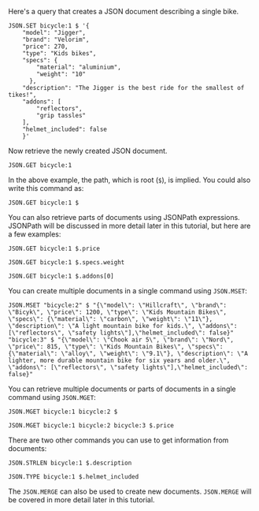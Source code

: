 Here's a query that creates a JSON document describing a single bike.

```redis:[run_confirmation=true] Create a JSON document
JSON.SET bicycle:1 $ '{
    "model": "Jigger",
    "brand": "Velorim",
    "price": 270,
    "type": "Kids bikes",
    "specs": {
        "material": "aluminium",
        "weight": "10"
      },
    "description": "The Jigger is the best ride for the smallest of tikes!",
    "addons": [
        "reflectors",
        "grip tassles"
    ],
    "helmet_included": false
    }'
```

Now retrieve the newly created JSON document.

```redis Retrieve bicycle:1
JSON.GET bicycle:1
```

In the above example, the path, which is root (`$`), is implied. You could also write this command as:

```
JSON.GET bicycle:1 $
```

You can also retrieve parts of documents using JSONPath expressions. JSONPath will be discussed in more detail later in this tutorial, but here are a few examples:

```redis Get the price of bicycle:1
JSON.GET bicycle:1 $.price
```

```redis Get the weight of bicycle:1
JSON.GET bicycle:1 $.specs.weight
```

```redis Get the first addon of bicycle:1
JSON.GET bicycle:1 $.addons[0]
```

You can create multiple documents in a single command using `JSON.MSET`:

```redis:[run_confirmation=true] Add two more documents using JSON.MGET
JSON.MSET "bicycle:2" $ "{\"model\": \"Hillcraft\", \"brand\": \"Bicyk\", \"price\": 1200, \"type\": \"Kids Mountain Bikes\", \"specs\": {\"material\": \"carbon\", \"weight\": \"11\"}, \"description\": \"A light mountain bike for kids.\", \"addons\": [\"reflectors\", \"safety lights\"],\"helmet_included\": false}" "bicycle:3" $ "{\"model\": \"Chook air 5\", \"brand\": \"Nord\", \"price\": 815, \"type\": \"Kids Mountain Bikes\", \"specs\": {\"material\": \"alloy\", \"weight\": \"9.1\"}, \"description\": \"A lighter, more durable mountain bike for six years and older.\", \"addons\": [\"reflectors\", \"safety lights\"],\"helmet_included\": false}"
```

You can retrieve multiple documents or parts of documents in a single command using `JSON.MGET`:

```redis Get bicycle:1 and bicycle:2
JSON.MGET bicycle:1 bicycle:2 $
```

```redis Get the price of all three bicycle documents
JSON.MGET bicycle:1 bicycle:2 bicycle:3 $.price
```

There are two other commands you can use to get information from documents:

```redis Get the length of bicycle:1's description
JSON.STRLEN bicycle:1 $.description
```

```redis Get the type of bicycle:1's helmet_included attribute
JSON.TYPE bicycle:1 $.helmet_included
```

The `JSON.MERGE` can also be used to create new documents. `JSON.MERGE` will be covered in more detail later in this tutorial.
